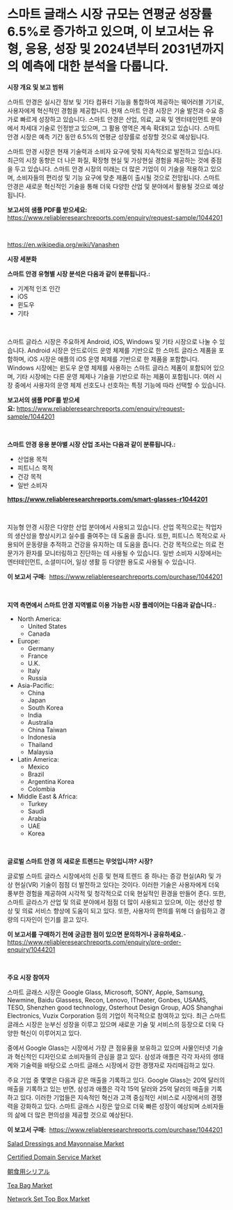 <p><h1>스마트 글래스 시장 규모는 연평균 성장률 6.5%로 증가하고 있으며, 이 보고서는 유형, 응용, 성장 및 2024년부터 2031년까지의 예측에 대한 분석을 다룹니다.</h1></p><p><strong>시장 개요 및 보고 범위</strong></p>
<p><p>스마트 안경은 실시간 정보 및 기타 컴퓨터 기능을 통합하여 제공하는 웨어러블 기기로, 사용자에게 혁신적인 경험을 제공합니다. 현재 스마트 안경 시장은 기술 발전과 수요 증가로 빠르게 성장하고 있습니다. 스마트 안경은 산업, 의료, 교육 및 엔터테인먼트 분야에서 차세대 기술로 인정받고 있으며, 그 활용 영역은 계속 확대되고 있습니다. 스마트 안경 시장은 예측 기간 동안 6.5%의 연평균 성장률로 성장할 것으로 예상됩니다.</p><p>스마트 안경 시장은 현재 기술력과 소비자 요구에 맞춰 지속적으로 발전하고 있습니다. 최근의 시장 동향은 더 나은 화질, 확장형 현실 및 가상현실 경험을 제공하는 것에 중점을 두고 있습니다. 스마트 안경 시장의 미래는 더 많은 기업이 이 기술을 적용하고 있으며, 소비자들의 편리성 및 기능 요구에 맞춘 제품이 출시될 것으로 전망됩니다. 스마트 안경은 새로운 혁신적인 기술을 통해 더욱 다양한 산업 및 분야에서 활용될 것으로 예상됩니다.</p></p>
<p><strong>보고서의 샘플 PDF를 받으세요:</strong> <a href="https://www.reliableresearchreports.com/enquiry/request-sample/1044201">https://www.reliableresearchreports.com/enquiry/request-sample/1044201</a></p>
<p>&nbsp;</p>
<p><a href="https://en.wikipedia.org/wiki/Vanashen">https://en.wikipedia.org/wiki/Vanashen</a></p>
<p><strong>시장 세분화</strong></p>
<p><strong>스마트 안경 유형별 시장 분석은 다음과 같이 분류됩니다.:</strong></p>
<p><ul><li>기계적 인조 인간</li><li>iOS</li><li>윈도우</li><li>기타</li></ul></p>
<p>&nbsp;</p>
<p><p>스마트 글라스 시장은 주요하게 Android, iOS, Windows 및 기타 시장으로 나눌 수 있습니다. Android 시장은 안드로이드 운영 체제를 기반으로 한 스마트 글라스 제품을 포함하며, iOS 시장은 애플의 iOS 운영 체제를 기반으로 한 제품을 포함합니다. Windows 시장에는 윈도우 운영 체제를 사용하는 스마트 글라스 제품이 포함되어 있으며, 기타 시장에는 다른 운영 체제나 기술을 기반으로 하는 제품이 포함됩니다. 여러 시장 중에서 사용자의 운영 체제 선호도나 선호하는 특정 기능에 따라 선택할 수 있습니다.</p></p>
<p><strong>보고서의 샘플 PDF를 받으세요:</strong>&nbsp;<a href="https://www.reliableresearchreports.com/enquiry/request-sample/1044201">https://www.reliableresearchreports.com/enquiry/request-sample/1044201</a></p>
<p>&nbsp;</p>
<p><strong> 스마트 안경 응용 분야별 시장 산업 조사는 다음과 같이 분류됩니다.:</strong></p>
<p><ul><li>산업용 목적</li><li>피트니스 목적</li><li>건강 목적</li><li>일반 소비자</li></ul></p>
<p><strong><a href="https://www.reliableresearchreports.com/smart-glasses-r1044201">https://www.reliableresearchreports.com/smart-glasses-r1044201</a></strong></p>
<p>&nbsp;</p>
<p><p>지능형 안경 시장은 다양한 산업 분야에서 사용되고 있습니다. 산업 목적으로는 작업자의 생산성을 향상시키고 실수를 줄여주는 데 도움을 줍니다. 또한, 피트니스 목적으로 사용되어 운동량을 추적하고 건강을 유지하는 데 도움을 줍니다. 건강 목적으로는 의료 전문가가 환자를 모니터링하고 진단하는 데 사용될 수 있습니다. 일반 소비자 시장에서는 엔터테인먼트, 소셜미디어, 일상 생활 등 다양한 용도로 사용될 수 있습니다.</p></p>
<p><strong>이 보고서 구매:</strong>&nbsp; <a href="https://www.reliableresearchreports.com/purchase/1044201">https://www.reliableresearchreports.com/purchase/1044201</a></p>
<p>&nbsp;</p>
<p><strong>지역 측면에서 스마트 안경 지역별로 이용 가능한 시장 플레이어는 다음과 같습니다.:</strong></p>
<p><ul>
    <li>
        North America:
        <ul>
            <li>United States</li>
            <li>Canada</li>
        </ul>
    </li>
    <li>
        Europe:
        <ul>
            <li>Germany</li>
            <li>France</li>
            <li>U.K.</li>
            <li>Italy</li>
            <li>Russia</li>
        </ul>
    </li>
    <li>
        Asia-Pacific:
        <ul>
            <li>China</li>
            <li>Japan</li>
            <li>South Korea</li>
            <li>India</li>
            <li>Australia</li>
            <li>China Taiwan</li>
            <li>Indonesia</li>
            <li>Thailand</li>
            <li>Malaysia</li>
        </ul>
    </li>
    <li>
        Latin America:
        <ul>
            <li>Mexico</li>
            <li>Brazil</li>
            <li>Argentina Korea</li>
            <li>Colombia</li>
        </ul>
    </li>
    <li>
        Middle East & Africa:
        <ul>
            <li>Turkey</li>
            <li>Saudi</li>
            <li>Arabia</li>
            <li>UAE</li>
            <li>Korea</li>
        </ul>
    </li>
    </ul></p>
<p>&nbsp;</p>
<p><strong>글로벌 스마트 안경 의 새로운 트렌드는 무엇입니까? 시장?</strong></p>
<p><p>글로벌 스마트 글라스 시장에서의 신흥 및 현재 트렌드 중 하나는 증강 현실(AR) 및 가상 현실(VR) 기술이 점점 더 발전하고 있다는 것이다. 이러한 기술은 사용자에게 더욱 풍부한 경험을 제공하여 시각적 및 청각적으로 더욱 현실적인 환경을 만들어 준다. 또한, 스마트 글라스가 산업 및 의료 분야에서 점점 더 많이 사용되고 있으며, 이는 생산성 향상 및 의료 서비스 향상에 도움이 되고 있다. 또한, 사용자의 편의를 위해 더 슬림하고 경량의 디자인이 인기를 끌고 있다.</p></p>
<p><strong>이 보고서를 구매하기 전에 궁금한 점이 있으면 문의하거나 공유하세요.</strong>- <a href="https://www.reliableresearchreports.com/enquiry/pre-order-enquiry/1044201">https://www.reliableresearchreports.com/enquiry/pre-order-enquiry/1044201</a></p>
<p>&nbsp;</p>
<p><strong>주요 시장 참여자</strong></p>
<p><p>스마트 글래스 시장은 Google Glass, Microsoft, SONY, Apple, Samsung, Newmine, Baidu Glassess, Recon, Lenovo, ITheater, Gonbes, USAMS, TESO, Shenzhen good technology, Osterhout Design Group, AOS Shanghai Electronics, Vuzix Corporation 등의 기업이 적극적으로 참여하고 있다. 최근 스마트 글래스 시장은 눈부신 성장을 이루고 있으며 새로운 기술 및 서비스의 등장으로 더욱 다양한 혁신이 이루어지고 있다.</p><p>중에서 Google Glass는 시장에서 가장 큰 점유율을 보유하고 있으며 사물인터넷 기술과 혁신적인 디자인으로 소비자들의 관심을 끌고 있다. 삼성과 애플은 각각 자사의 생태계와 기술력을 바탕으로 스마트 글래스 시장에서 강한 경쟁자로 자리매김하고 있다.</p><p>주요 기업 중 몇몇은 다음과 같은 매출을 기록하고 있다. Google Glass는 20억 달러의 매출을 기록하고 있는 반면, 삼성과 애플은 각각 15억 달러와 25억 달러의 매출을 기록하고 있다. 이러한 기업들은 지속적인 혁신과 고객 중심적인 서비스로 시장에서의 경쟁력을 강화하고 있다. 스마트 글래스 시장은 앞으로 더욱 빠른 성장이 예상되며 소비자들의 삶에 더 많은 편의성을 제공할 것으로 예상된다.</p></p>
<p><strong>이 보고서 구매:</strong>&nbsp;&nbsp;<a href="https://www.reliableresearchreports.com/purchase/1044201">https://www.reliableresearchreports.com/purchase/1044201</a></p>
<p><p><a href="https://github.com/kairirfan6/Market-Research-Report-List-1/blob/main/salad-dressings-and-mayonnaise-market.md">Salad Dressings and Mayonnaise Market</a></p><p><a href="https://www.linkedin.com/pulse/global-certified-domain-service-market-size-expected-experience-do2be?trackingId=B9WZKizP9Ri%2FJnZpHnla6w%3D%3D">Certified Domain Service Market</a></p><p><a href="https://medium.com/@novastamm2023/%E6%9C%9D%E9%A3%9F%E3%82%B7%E3%83%AA%E3%82%A2%E3%83%AB%E5%B8%82%E5%A0%B4%E3%81%AE%E6%A6%82%E8%A6%81-2024%E5%B9%B4%E3%81%8B%E3%82%892031%E5%B9%B4%E3%81%BE%E3%81%A7%E3%81%AE%E3%82%B0%E3%83%AD%E3%83%BC%E3%83%90%E3%83%AB%E5%B8%82%E5%A0%B4%E3%81%AE%E3%83%88%E3%83%AC%E3%83%B3%E3%83%89%E3%81%A8%E5%B0%86%E6%9D%A5%E3%81%AE%E5%B1%95%E6%9C%9B-db5f68538ac0">朝食用シリアル</a></p><p><a href="https://github.com/nlnlwane1/Market-Research-Report-List-1/blob/main/tea-bag-market.md">Tea Bag Market</a></p><p><a href="https://issuu.com/reportprime-2/docs/network-set-top-box-market-size-2030.pptx">Network Set Top Box Market</a></p></p>